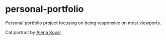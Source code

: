# personal-portfolio
Personal portfolio project focusing on being responsive on most viewports.

Cat portrait by  [Alena Koval](https://www.pexels.com/photo/orange-tabby-cat-on-brown-knitted-textile-982300/)
